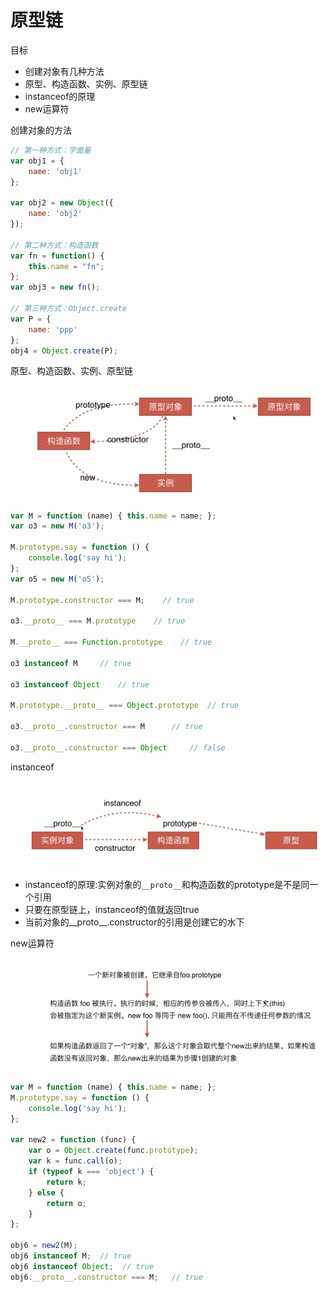 
# 原型链

目标

- 创建对象有几种方法
- 原型、构造函数、实例、原型链
- instanceof的原理
- new运算符


创建对象的方法
```js
// 第一种方式：字面量
var obj1 = {
    name: 'obj1'
};

var obj2 = new Object({
    name: 'obj2'
});

// 第二种方式：构造函数
var fn = function() {
    this.name = "fn";
};
var obj3 = new fn();

// 第三种方式：Object.create
var P = {
    name: 'ppp'
};
obj4 = Object.create(P);
```


原型、构造函数、实例、原型链
![](./img/proto.png)

```js
var M = function (name) { this.name = name; };
var o3 = new M('o3');

M.prototype.say = function () {
    console.log('say hi');
};
var o5 = new M('o5');

M.prototype.constructor === M;    // true

o3.__proto__ === M.prototype    // true

M.__proto__ === Function.prototype    // true

o3 instanceof M     // true

o3 instanceof Object    // true

M.prototype.__proto__ === Object.prototype  // true

o3.__proto__.constructor === M      // true

o3.__proto__.constructor === Object     // false

```


instanceof

![](./img/instanceof.png)

- instanceof的原理:实例对象的`__proto__`和构造函数的prototype是不是同一个引用
- 只要在原型链上，instanceof的值就返回true
- 当前对象的__proto__.constructor的引用是创建它的水下


new运算符

![](./img/new.png)

```js
var M = function (name) { this.name = name; };
M.prototype.say = function () {
    console.log('say hi');
};

var new2 = function (func) {
    var o = Object.create(func.prototype);
    var k = func.call(o);
    if (typeof k === 'object') {
        return k;
    } else {
        return o;
    }
};

obj6 = new2(M);
obj6 instanceof M;  // true
obj6 instanceof Object;  // true
obj6.__proto__.constructor === M;   // true 
```
